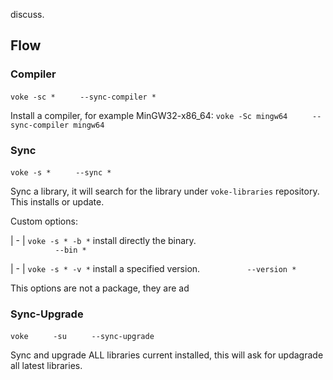 discuss.

## Flow

### Compiler

`voke -sc *`
`     --sync-compiler *`

Install a compiler, for example MinGW32-x86_64:
`voke -Sc mingw64`
`     --sync-compiler mingw64`

### Sync

`voke -s *`
`     --sync *`

Sync a library, it will search for the library under `voke-libraries` repository.  
This installs or update.

Custom options:

| - | `voke -s * -b *`    install directly the binary.  
      `          --bin *`  

| - | `voke -s * -v *`        install a specified version.
      `          --version *`

This options are not a package, they are ad

### Sync-Upgrade

`voke`
`     -su`
`     --sync-upgrade`


Sync and upgrade ALL libraries current installed, this will ask for updagrade all latest libraries.